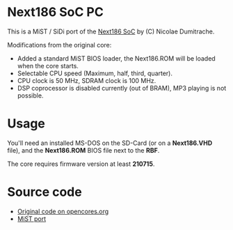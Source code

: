 # Next186 SoC PC

This is a MiST / SiDi port of the [Next186 SoC](https://opencores.org/projects/next186_soc_pc) by (C) Nicolae Dumitrache.

Modifications from the original core:

- Added a standard MiST BIOS loader, the Next186.ROM will be loaded when the core starts.
- Selectable CPU speed (Maximum, half, third, quarter).
- CPU clock is 50 MHz, SDRAM clock is 100 MHz.
- DSP coprocessor is disabled currently (out of BRAM), MP3 playing is not possible.

# Usage

You'll need an installed MS-DOS on the SD-Card (or on a **Next186.VHD** file),
and the **Next186.ROM** BIOS file next to the **RBF**.

The core requires firmware version at least **210715**.

# Source code

- [Original code on opencores.org](https://opencores.org/projects/next186_soc_pc)
- [MiST port](https://github.com/gyurco/Next186)
